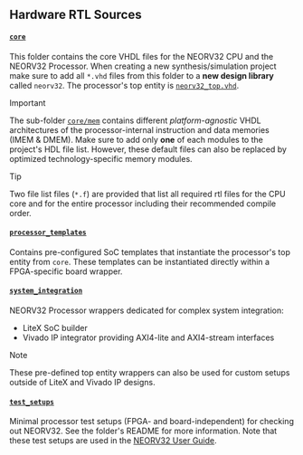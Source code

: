 ## Hardware RTL Sources

#### [`core`](https://github.com/stnolting/neorv32/tree/main/rtl/core)

This folder contains the core VHDL files for the NEORV32 CPU and the NEORV32 Processor.
When creating a new synthesis/simulation project make sure to add all `*.vhd` files from this
folder to a **new design library** called `neorv32`. The processor's top entity
is [`neorv32_top.vhd`](https://github.com/stnolting/neorv32/blob/main/rtl/core/neorv32_top.vhd).

> [!IMPORTANT]
> The sub-folder [`core/mem`](https://github.com/stnolting/neorv32/tree/main/rtl/core/mem)
contains different _platform-agnostic_ VHDL architectures of the processor-internal instruction and
data memories (IMEM & DMEM). Make sure to add only **one** of each modules to the project's HDL
file list. However, these default files can also be replaced by optimized technology-specific memory modules.

> [!TIP]
> Two file list files (`*.f`) are provided that list all required rtl files for the CPU core and
for the entire processor including their recommended compile order.

#### [`processor_templates`](https://github.com/stnolting/neorv32/tree/main/rtl/processor_templates)

Contains pre-configured SoC templates that instantiate the processor's top entity from `core`.
These templates can be instantiated directly within a FPGA-specific board wrapper.

#### [`system_integration`](https://github.com/stnolting/neorv32/tree/main/rtl/system_integration)

NEORV32 Processor wrappers dedicated for complex system integration:

* LiteX SoC builder
* Vivado IP integrator providing AXI4-lite and AXI4-stream interfaces

> [!NOTE]
> These pre-defined top entity wrappers can also be used for custom setups outside of LiteX and Vivado IP designs.

#### [`test_setups`](https://github.com/stnolting/neorv32/tree/main/rtl/test_setups)

Minimal processor test setups (FPGA- and board-independent) for checking out NEORV32.
See the folder's README for more information. Note that these test setups are used in the
[NEORV32 User Guide](https://stnolting.github.io/neorv32/ug).
